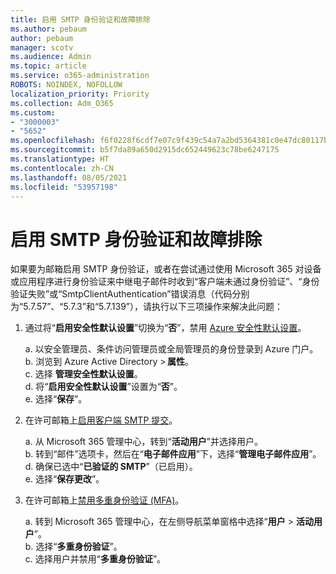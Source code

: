 ```yaml
---
title: 启用 SMTP 身份验证和故障排除
ms.author: pebaum
author: pebaum
manager: scotv
ms.audience: Admin
ms.topic: article
ms.service: o365-administration
ROBOTS: NOINDEX, NOFOLLOW
localization_priority: Priority
ms.collection: Adm_O365
ms.custom:
- "3000003"
- "5652"
ms.openlocfilehash: f6f0228f6cdf7e07c9f439c54a7a2bd5364381c0e47dc80117bd964c5eafea61
ms.sourcegitcommit: b5f7da89a650d2915dc652449623c78be6247175
ms.translationtype: HT
ms.contentlocale: zh-CN
ms.lasthandoff: 08/05/2021
ms.locfileid: "53957198"
---
```

# <a name="enable-smtp-authentication-and-troubleshooting"></a>启用 SMTP 身份验证和故障排除

如果要为邮箱启用 SMTP 身份验证，或者在尝试通过使用 Microsoft 365 对设备或应用程序进行身份验证来中继电子邮件时收到“客户端未通过身份验证”、“身份验证失败”或“SmtpClientAuthentication”错误消息（代码分别为“5.7.57”、“5.7.3”和“5.7.139”），请执行以下三项操作来解决此问题：

1. 通过将“**启用安全性默认设置**”切换为“**否**”，禁用 [Azure 安全性默认设置](/azure/active-directory/fundamentals/concept-fundamentals-security-defaults)。

    a. 以安全管理员、条件访问管理员或全局管理员的身份登录到 Azure 门户。<BR/>
    b. 浏览到 Azure Active Directory > **属性**。<BR/>
    c. 选择 **管理安全性默认设置**。<BR/>
    d. 将“**启用安全性默认设置**”设置为“**否**”。<BR/>
    e. 选择“**保存**”。

2. 在许可邮箱上[启用客户端 SMTP 提交](/exchange/clients-and-mobile-in-exchange-online/authenticated-client-smtp-submission#enable-smtp-auth-for-specific-mailboxes)。

    a. 从 Microsoft 365 管理中心，转到“**活动用户**”并选择用户。<BR/>
    b. 转到“邮件”选项卡，然后在“**电子邮件应用**”下，选择“**管理电子邮件应用**”。<BR/>
    d. 确保已选中“**已验证的 SMTP**”（已启用）。<BR/>
    e. 选择“**保存更改**”。<BR/>

3. 在许可邮箱上[禁用多重身份验证 (MFA)](/microsoft-365/admin/security-and-compliance/set-up-multi-factor-authentication#turn-off-legacy-per-user-mfa)。

    a. 转到 Microsoft 365 管理中心，在左侧导航菜单窗格中选择“**用户** > **活动用户**”。<BR/>
    b. 选择“**多重身份验证**”。<BR/>
    c. 选择用户并禁用“**多重身份验证**”。<BR/>
